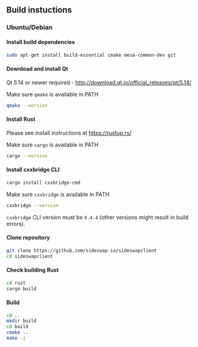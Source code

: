 ## Build instuctions

### Ubuntu/Debian

#### Install build dependencies

```bash
sudo apt-get install build-essential cmake mesa-common-dev git
```

#### Download and install Qt

Qt 5.14 or newer required - http://download.qt.io/official_releases/qt/5.14/

Make sure `qmake` is available in PATH

```bash
qmake --version
```

#### Install Rust

Please see install instructions at https://rustup.rs/

Make sure `cargo` is available in PATH

```bash
cargo --version
```

#### Install cxxbridge CLI

```bash
cargo install cxxbridge-cmd
```

Make sure `cxxbridge` is available in PATH

```bash
cxxbridge --version
```

`cxxbridge` CLI version must be `0.4.4` (other versions might result in build errors).

#### Clone repository

```bash
git clone https://github.com/sideswap-io/sideswapclient
cd sideswapclient
```

#### Check building Rust

```bash
cd rust
cargo build
```

#### Build

```bash
cd ..
mkdir build
cd build
cmake ..
make -j
```
